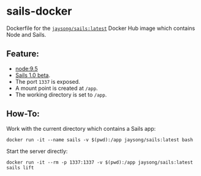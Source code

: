 # sails-docker

Dockerfile for the [`jaysong/sails:latest`](https://hub.docker.com/r/jaysong/gradle/)
Docker Hub image which contains Node and Sails.

## Feature:

- [node:9.5](https://hub.docker.com/_/node/)
- [Sails 1.0 beta](https://sailsjs.com/documentation/upgrading/to-v-1-0).
- The port `1337` is exposed.
- A mount point is created at `/app`.
- The working directory is set to `/app`.

## How-To:
Work with the current directory which contains a Sails app:
```
docker run -it --name sails -v $(pwd):/app jaysong/sails:latest bash
```

Start the server directly:
```
docker run -it --rm -p 1337:1337 -v $(pwd):/app jaysong/sails:latest sails lift
```
